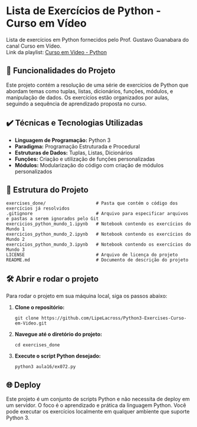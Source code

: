 
# Lista de Exercícios de Python - Curso em Vídeo

Lista de exercícios em Python fornecidos pelo Prof. Gustavo Guanabara do canal Curso em Vídeo.  
Link da playlist: [Curso em Vídeo - Python](https://www.youtube.com/playlist?list=PLHz_AreHm4dm6wYOIW20Nyg12TAjmMGT-)

## 🔨 Funcionalidades do Projeto

Este projeto contém a resolução de uma série de exercícios de Python que abordam temas como tuplas, listas, dicionários, funções, módulos, e manipulação de dados. Os exercícios estão organizados por aulas, seguindo a sequência de aprendizado proposta no curso.

## ✔️ Técnicas e Tecnologias Utilizadas

- **Linguagem de Programação:** Python 3
- **Paradigma:** Programação Estruturada e Procedural
- **Estruturas de Dados:** Tuplas, Listas, Dicionários
- **Funções:** Criação e utilização de funções personalizadas
- **Módulos:** Modularização do código com criação de módulos personalizados

## 📁 Estrutura do Projeto

```
exercises_done/                   # Pasta que contém o código dos exercícios já resolvidos
.gitignore                        # Arquivo para especificar arquivos e pastas a serem ignorados pelo Git
exercicios_python_mundo_1.ipynb   # Notebook contendo os exercícios do Mundo 1
exercicios_python_mundo_2.ipynb   # Notebook contendo os exercícios do Mundo 2
exercicios_python_mundo_3.ipynb   # Notebook contendo os exercícios do Mundo 3
LICENSE                           # Arquivo de licença do projeto
README.md                         # Documento de descrição do projeto
```

## 🛠️ Abrir e rodar o projeto


Para rodar o projeto em sua máquina local, siga os passos abaixo:

1. **Clone o repositório:**
    ```
    git clone https://github.com/LipeLacross/Python3-Exercises-Curso-em-Video.git
    ```
2. **Navegue até o diretório do projeto:**
    ```
    cd exercises_done
    ```
3. **Execute o script Python desejado:**
    ```
    python3 aula16/ex072.py
    ```

## 🌐 Deploy

Este projeto é um conjunto de scripts Python e não necessita de deploy em um servidor. O foco é o aprendizado e prática da linguagem Python. Você pode executar os exercícios localmente em qualquer ambiente que suporte Python 3.
